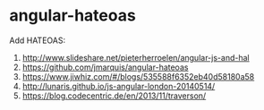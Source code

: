 angular-hateoas
===============

Add HATEOAS:

1. http://www.slideshare.net/pieterherroelen/angular-js-and-hal
2. https://github.com/jmarquis/angular-hateoas
3. https://www.jiwhiz.com/#/blogs/535588f6352eb40d58180a58
4. http://lunaris.github.io/js-angular-london-20140514/
5. https://blog.codecentric.de/en/2013/11/traverson/
